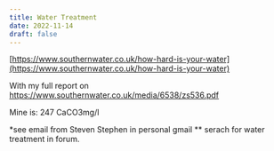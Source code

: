 ```yaml
---
title: Water Treatment
date: 2022-11-14
draft: false
---
```


[https://www.southernwater.co.uk/how-hard-is-your-water](https://www.southernwater.co.uk/how-hard-is-your-water)


With my full report on https://www.southernwater.co.uk/media/6538/zs536.pdf

Mine is: 247 CaCO3mg/l


*see email from Steven Stephen in personal gmail ** serach for water treatment in forum.
